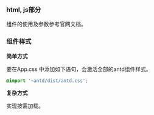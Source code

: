 ### html, js部分

组件的使用及参数参考官网文档。

### 组件样式

**简单方式**

要在App.css 中添加如下语句，会激活全部的antd组件样式。

```css
@import '~antd/dist/antd.css';
```

**复杂方式**

实现按需加载。

